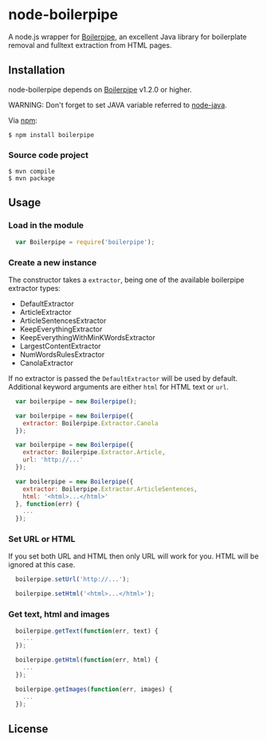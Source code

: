 # node-boilerpipe

A node.js wrapper for [Boilerpipe](https://code.google.com/p/boilerpipe/), an excellent Java library for boilerplate removal and fulltext extraction from HTML pages.


## Installation

node-boilerpipe depends on [Boilerpipe](https://code.google.com/p/boilerpipe/) v1.2.0 or higher.

WARNING: Don't forget to set JAVA variable referred to [node-java](https://github.com/nearinfinity/node-java).

Via [npm](https://npmjs.org):

    $ npm install boilerpipe

### Source code project

    $ mvn compile
    $ mvn package

## Usage

### Load in the module
```javascript
  var Boilerpipe = require('boilerpipe');
```

### Create a new instance
The constructor takes a `extractor`, being one of the available boilerpipe extractor types:

  * DefaultExtractor
  * ArticleExtractor
  * ArticleSentencesExtractor
  * KeepEverythingExtractor
  * KeepEverythingWithMinKWordsExtractor
  * LargestContentExtractor
  * NumWordsRulesExtractor
  * CanolaExtractor

If no extractor is passed the `DefaultExtractor` will be used by default. Additional keyword arguments are either `html` for HTML text or `url`.
```javascript
  var boilerpipe = new Boilerpipe();

  var boilerpipe = new Boilerpipe({
    extractor: Boilerpipe.Extractor.Canola
  });

  var boilerpipe = new Boilerpipe({
    extractor: Boilerpipe.Extractor.Article,
    url: 'http://...'
  });

  var boilerpipe = new Boilerpipe({
    extractor: Boilerpipe.Extractor.ArticleSentences,
    html: '<html>...</html>'
  }, function(err) {
    ...
  });
```

### Set URL or HTML
If you set both URL and HTML then only URL will work for you. HTML will be ignored at this case.
```javascript
  boilerpipe.setUrl('http://...');

  boilerpipe.setHtml('<html>...</html>');
```

### Get text, html and images
```javascript
  boilerpipe.getText(function(err, text) {
    ...
  });

  boilerpipe.getHtml(function(err, html) {
    ...
  });

  boilerpipe.getImages(function(err, images) {
    ...
  });
```

## License
